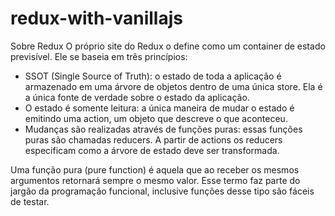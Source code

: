 # redux-with-vanillajs

Sobre Redux
O próprio site do Redux o define como um container de estado previsível. Ele se baseia em três princípios:

- SSOT (Single Source of Truth): o estado de toda a aplicação é armazenado em uma árvore de objetos dentro de uma única store. Ela é a única fonte de verdade sobre o estado da aplicação.
- O estado é somente leitura: a única maneira de mudar o estado é emitindo uma action, um objeto que descreve o que aconteceu.
- Mudanças são realizadas através de funções puras: essas funções puras são chamadas reducers. A partir de actions os reducers especificam como a árvore de estado deve ser transformada.

Uma função pura (pure function) é aquela que ao receber os mesmos argumentos retornará sempre o mesmo valor. Esse termo faz parte do jargão da programação funcional, inclusive funções desse tipo são fáceis de testar.

